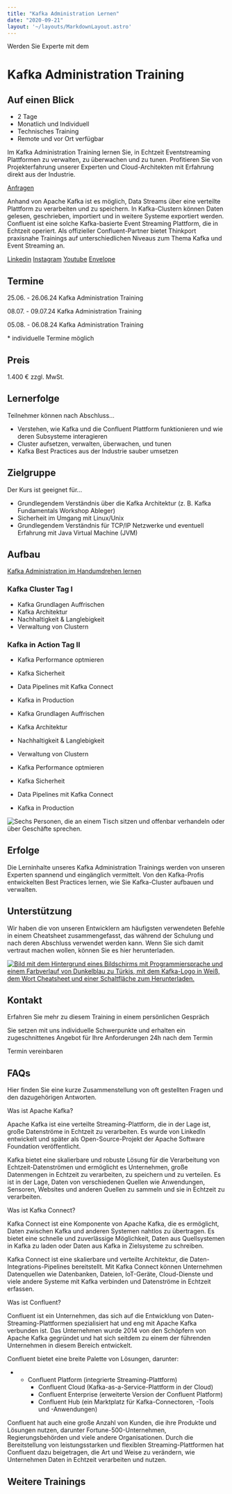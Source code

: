 ```yaml
---
title: "Kafka Administration Lernen"
date: "2020-09-21"
layout: '~/layouts/MarkdownLayout.astro'
---
```


Werden Sie Experte mit dem

# Kafka Administration Training

## Auf einen Blick

* 2 Tage
* Monatlich und Individuell
* Technisches Training
* Remote und vor Ort verfügbar

Im Kafka Administration Training lernen Sie, in Echtzeit Eventstreaming Plattformen zu verwalten, zu überwachen und zu tunen. Profitieren Sie von Projekterfahrung unserer Experten und Cloud-Architekten mit Erfahrung direkt aus der Industrie.

[Anfragen](#sec1)

Anhand von Apache Kafka ist es möglich, Data Streams über eine verteilte Plattform zu verarbeiten und zu speichern. In Kafka-Clustern können Daten gelesen, geschrieben, importiert und in weitere Systeme exportiert werden. Confluent ist eine solche Kafka-basierte Event Streaming Plattform, die in Echtzeit operiert. Als offizieller Confluent-Partner bietet Thinkport praxisnahe Trainings auf unterschiedlichen Niveaus zum Thema Kafka und Event Streaming an.

[](#linksection)[Linkedin](https://www.linkedin.com/company/11759873) [Instagram](https://www.instagram.com/thinkport/) [Youtube](https://www.youtube.com/channel/UCnke3WYRT6bxuMK2t4jw2qQ) [Envelope](mailto:tdrechsel@thinkport.digital)

## Termine

25.06. - 26.06.24 Kafka Administration Training

08.07. - 09.07.24 Kafka Administration Training  

05.08. - 06.08.24 Kafka Administration Training  

\* individuelle Termine möglich

## Preis

1.400 € zzgl. MwSt.

## Lernerfolge

Teilnehmer können nach Abschluss...

* Verstehen, wie Kafka und die Confluent Plattform funktionieren und wie deren Subsysteme interagieren
* Cluster aufsetzen, verwalten, überwachen, und tunen
* Kafka Best Practices aus der Industrie sauber umsetzen

## Zielgruppe

Der Kurs ist geeignet für...

* Grundlegendem Verständnis über die Kafka Architektur (z. B. Kafka Fundamentals Workshop Ableger)
* Sicherheit im Umgang mit Linux/Unix
* Grundlegendem Verständnis für TCP/IP Netzwerke und eventuell Erfahrung mit Java Virtual Machine (JVM)

## Aufbau

[Kafka Administration im Handumdrehen lernen](https://www.hashicorp.com/)

### Kafka Cluster Tag I

* Kafka Grundlagen Auffrischen
* Kafka Architektur
* Nachhaltigkeit & Langlebigkeit
* Verwaltung von Clustern

### Kafka in Action Tag II

* Kafka Performance optmieren
* Kafka Sicherheit
* Data Pipelines mit Kafka Connect
* Kafka in Production​

* Kafka Grundlagen Auffrischen
* Kafka Architektur
* Nachhaltigkeit & Langlebigkeit
* Verwaltung von Clustern

* Kafka Performance optmieren
* Kafka Sicherheit
* Data Pipelines mit Kafka Connect
* Kafka in Production

![Sechs Personen, die an einem Tisch sitzen und offenbar verhandeln oder über Geschäfte sprechen.](images/DSC01530-1024x683.jpg)

## Erfolge

Die Lerninhalte unseres Kafka Administration Trainings werden von unseren Experten spannend und eingänglich vermittelt. Von den Kafka-Profis entwickelten Best Practices lernen, wie Sie Kafka-Cluster aufbauen und verwalten.

## Unterstützung

Wir haben die von unseren Entwicklern am häufigsten verwendeten Befehle in einem Cheatsheet zusammengefasst, das während der Schulung und nach deren Abschluss verwendet werden kann. Wenn Sie sich damit vertraut machen wollen, können Sie es hier herunterladen.

[![Bild mit dem Hintergrund eines Bildschirms mit Programmiersprache und einem Farbverlauf von Dunkelblau zu Türkis, mit dem Kafka-Logo in Weiß, dem Wort Cheatsheet und einer Schaltfläche zum Herunterladen.](images/kafka-1024x683.webp)](https://thinkport.digital/wp-content/uploads/2023/11/Kafka_Cheatsheet.pdf)

## Kontakt

Erfahren Sie mehr zu diesem Training in einem persönlichen Gespräch

Sie setzen mit uns individuelle Schwerpunkte und erhalten ein zugeschnittenes Angebot für Ihre Anforderungen 24h nach dem Termin

 Termin vereinbaren

## FAQs

Hier finden Sie eine kurze Zusammenstellung von oft gestellten Fragen und den dazugehörigen Antworten.

Was ist Apache Kafka?

Apache Kafka ist eine verteilte Streaming-Plattform, die in der Lage ist, große Datenströme in Echtzeit zu verarbeiten. Es wurde von LinkedIn entwickelt und später als Open-Source-Projekt der Apache Software Foundation veröffentlicht.

Kafka bietet eine skalierbare und robuste Lösung für die Verarbeitung von Echtzeit-Datenströmen und ermöglicht es Unternehmen, große Datenmengen in Echtzeit zu verarbeiten, zu speichern und zu verteilen. Es ist in der Lage, Daten von verschiedenen Quellen wie Anwendungen, Sensoren, Websites und anderen Quellen zu sammeln und sie in Echtzeit zu verarbeiten.

Was ist Kafka Connect?

Kafka Connect ist eine Komponente von Apache Kafka, die es ermöglicht, Daten zwischen Kafka und anderen Systemen nahtlos zu übertragen. Es bietet eine schnelle und zuverlässige Möglichkeit, Daten aus Quellsystemen in Kafka zu laden oder Daten aus Kafka in Zielsysteme zu schreiben.

Kafka Connect ist eine skalierbare und verteilte Architektur, die Daten-Integrations-Pipelines bereitstellt. Mit Kafka Connect können Unternehmen Datenquellen wie Datenbanken, Dateien, IoT-Geräte, Cloud-Dienste und viele andere Systeme mit Kafka verbinden und Datenströme in Echtzeit erfassen.

Was ist Confluent?

Confluent ist ein Unternehmen, das sich auf die Entwicklung von Daten-Streaming-Plattformen spezialisiert hat und eng mit Apache Kafka verbunden ist. Das Unternehmen wurde 2014 von den Schöpfern von Apache Kafka gegründet und hat sich seitdem zu einem der führenden Unternehmen in diesem Bereich entwickelt.

Confluent bietet eine breite Palette von Lösungen, darunter:

* - Confluent Platform (integrierte Streaming-Plattform)
    - Confluent Cloud (Kafka-as-a-Service-Plattform in der Cloud)
    - Confluent Enterprise (erweiterte Version der Confluent Platform)
    - Confluent Hub (ein Marktplatz für Kafka-Connectoren, -Tools und -Anwendungen)

Confluent hat auch eine große Anzahl von Kunden, die ihre Produkte und Lösungen nutzen, darunter Fortune-500-Unternehmen, Regierungsbehörden und viele andere Organisationen. Durch die Bereitstellung von leistungsstarken und flexiblen Streaming-Plattformen hat Confluent dazu beigetragen, die Art und Weise zu verändern, wie Unternehmen Daten in Echtzeit verarbeiten und nutzen.

## Weitere Trainings

